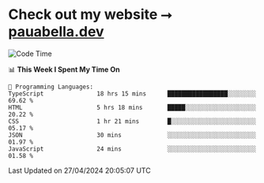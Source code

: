# Check out my website ⭢ [pauabella.dev](https://pauabella.dev)

<!--START_SECTION:waka-->
![Code Time](http://img.shields.io/badge/Code%20Time-3%2C267%20hrs%2056%20mins-blue)

📊 **This Week I Spent My Time On** 

```text
💬 Programming Languages: 
TypeScript               18 hrs 15 mins      █████████████████░░░░░░░░   69.62 % 
HTML                     5 hrs 18 mins       █████░░░░░░░░░░░░░░░░░░░░   20.22 % 
CSS                      1 hr 21 mins        █░░░░░░░░░░░░░░░░░░░░░░░░   05.17 % 
JSON                     30 mins             ░░░░░░░░░░░░░░░░░░░░░░░░░   01.97 % 
JavaScript               24 mins             ░░░░░░░░░░░░░░░░░░░░░░░░░   01.58 % 
```


 Last Updated on 27/04/2024 20:05:07 UTC
<!--END_SECTION:waka-->
